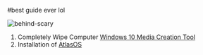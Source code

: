 #best guide ever lol 

![behind-scary](https://github.com/user-attachments/assets/bd1b878a-6f17-41b0-947c-4c9ab810b8a2)

1. Completely Wipe Computer
   [Windows 10 Media Creation Tool](https://www.microsoft.com/en-us/software-download/windows10)
2. Installation of [AtlasOS](https://atlasos.net/)
